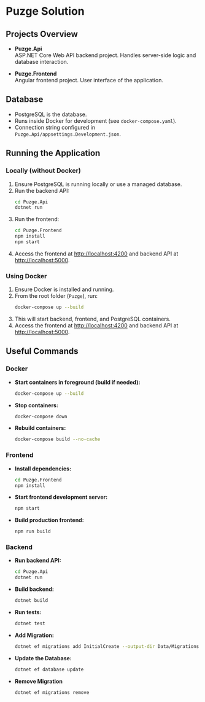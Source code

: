 # Puzge Solution

## Projects Overview

- **Puzge.Api**  
  ASP.NET Core Web API backend project. Handles server-side logic and database interaction.

- **Puzge.Frontend**  
  Angular frontend project. User interface of the application.

## Database

- PostgreSQL is the database.
- Runs inside Docker for development (see `docker-compose.yaml`).
- Connection string configured in `Puzge.Api/appsettings.Development.json`.

## Running the Application

### Locally (without Docker)

1. Ensure PostgreSQL is running locally or use a managed database.
2. Run the backend API:
    ```bash
    cd Puzge.Api
    dotnet run
    ```
3. Run the frontend:
    ```bash
    cd Puzge.Frontend
    npm install
    npm start
    ```
4. Access the frontend at [http://localhost:4200](http://localhost:4200) and backend API at [http://localhost:5000](http://localhost:5000).

### Using Docker

1. Ensure Docker is installed and running.
2. From the root folder (`Puzge`), run:
    ```bash
    docker-compose up --build
    ```
3. This will start backend, frontend, and PostgreSQL containers.
4. Access the frontend at [http://localhost:4200](http://localhost:4200) and backend API at [http://localhost:5000](http://localhost:5000).

## Useful Commands

### Docker

- **Start containers in foreground (build if needed):**
  ```bash
  docker-compose up --build
  ```

- **Stop containers:**
  ```bash
  docker-compose down
  ```

- **Rebuild containers:**
  ```bash
  docker-compose build --no-cache
  ```

### Frontend

- **Install dependencies:**
  ```bash
  cd Puzge.Frontend
  npm install
  ```

- **Start frontend development server:**
  ```bash
  npm start
  ```

- **Build production frontend:**
  ```bash
  npm run build
  ```

### Backend

- **Run backend API:**
  ```bash
  cd Puzge.Api
  dotnet run
  ```

- **Build backend:**
  ```bash
  dotnet build
  ```

- **Run tests:**
  ```bash
  dotnet test
  ```

- **Add Migration:**
  ```bash
  dotnet ef migrations add InitialCreate --output-dir Data/Migrations
  ```

- **Update the Database:**
  ```bash
  dotnet ef database update
  ```

- **Remove Migration**
  ```bash
  dotnet ef migrations remove
  ```